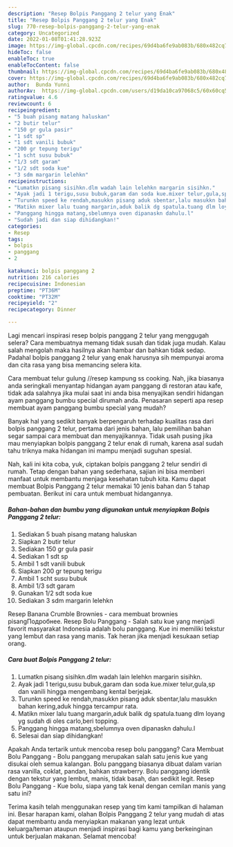 ```yaml
---
description: "Resep Bolpis Panggang 2 telur yang Enak"
title: "Resep Bolpis Panggang 2 telur yang Enak"
slug: 770-resep-bolpis-panggang-2-telur-yang-enak
category: Uncategorized
date: 2022-01-08T01:41:28.923Z
image: https://img-global.cpcdn.com/recipes/69d4ba6fe9ab083b/680x482cq70/bolpis-panggang-2-telur-foto-resep-utama.jpg
hideToc: false
enableToc: true
enableTocContent: false
thumbnail: https://img-global.cpcdn.com/recipes/69d4ba6fe9ab083b/680x482cq70/bolpis-panggang-2-telur-foto-resep-utama.jpg
cover: https://img-global.cpcdn.com/recipes/69d4ba6fe9ab083b/680x482cq70/bolpis-panggang-2-telur-foto-resep-utama.jpg
author:  Bunda Yunni
authorAv:  https://img-global.cpcdn.com/users/d19da10ca97068c5/60x60cq50/avatar.jpg
ratingvalue: 4.6
reviewcount: 6
recipeingredient:
- "5 buah pisang matang haluskan"
- "2 butir telur"
- "150 gr gula pasir"
- "1 sdt sp"
- "1 sdt vanili bubuk"
- "200 gr tepung terigu"
- "1 scht susu bubuk"
- "1/3 sdt garam"
- "1/2 sdt soda kue"
- "3 sdm margarin lelehkn"
recipeinstructions:
- "Lumatkn pisang sisihkn.dlm wadah lain lelehkn margarin sisihkn."
- "Ayak jadi 1 terigu,susu bubuk,garam dan soda kue.mixer telur,gula,sp dan vanili hingga mengembang kental berjejak."
- "Turunkn speed ke rendah,masukkn pisang aduk sbentar,lalu masukkn bahan kering,aduk hingga tercampur rata."
- "Matikn mixer lalu tuang margarin,aduk balik dg spatula.tuang dlm loyang yg sudah di oles carlo,beri topping."
- "Panggang hingga matang,sbelumnya oven dipanaskn dahulu.l"
- "Sudah jadi dan siap dihidangkan!"
categories:
- Resep
tags:
- bolpis
- panggang
- 2

katakunci: bolpis panggang 2 
nutrition: 216 calories
recipecuisine: Indonesian
preptime: "PT36M"
cooktime: "PT32M"
recipeyield: "2"
recipecategory: Dinner

---
```



Lagi mencari inspirasi resep bolpis panggang 2 telur yang menggugah selera? Cara membuatnya memang tidak susah dan tidak juga mudah. Kalau salah mengolah maka hasilnya akan hambar dan bahkan tidak sedap. Padahal bolpis panggang 2 telur yang enak harusnya sih mempunyai aroma dan cita rasa yang bisa memancing selera kita.


Cara membuat telur gulung //resep kampung ss cooking. Nah, jika biasanya anda seringkali menyantap hidangan ayam panggang di restoran atau kafe, tidak ada salahnya jika mulai saat ini anda bisa menyajikan sendiri hidangan ayam panggang bumbu special dirumah anda. Penasaran seperti apa resep membuat ayam panggang bumbu special yang mudah?

Banyak hal yang sedikit banyak berpengaruh terhadap kualitas rasa dari bolpis panggang 2 telur, pertama dari jenis bahan, lalu pemilihan bahan segar sampai cara membuat dan menyajikannya. Tidak usah pusing jika mau menyiapkan bolpis panggang 2 telur enak di rumah, karena asal sudah tahu triknya maka hidangan ini mampu menjadi suguhan spesial.


Nah, kali ini kita coba, yuk, ciptakan bolpis panggang 2 telur sendiri di rumah. Tetap dengan bahan yang sederhana, sajian ini bisa memberi manfaat untuk membantu menjaga kesehatan tubuh kita. Kamu dapat membuat Bolpis Panggang 2 telur memakai 10 jenis bahan dan 5 tahap pembuatan. Berikut ini cara untuk membuat hidangannya.

<!--inarticleads1-->

##### Bahan-bahan dan bumbu yang digunakan untuk menyiapkan Bolpis Panggang 2 telur:

1. Sediakan 5 buah pisang matang haluskan
1. Siapkan 2 butir telur
1. Sediakan 150 gr gula pasir
1. Sediakan 1 sdt sp
1. Ambil 1 sdt vanili bubuk
1. Siapkan 200 gr tepung terigu
1. Ambil 1 scht susu bubuk
1. Ambil 1/3 sdt garam
1. Gunakan 1/2 sdt soda kue
1. Sediakan 3 sdm margarin lelehkn


Resep Banana Crumble Brownies - cara membuat brownies pisangПодробнее. Resep Bolu Panggang - Salah satu kue yang menjadi favorit masyarakat Indonesia adalah bolu panggang. Kue ini memiliki tekstur yang lembut dan rasa yang manis. Tak heran jika menjadi kesukaan setiap orang. 

<!--inarticleads2-->

##### Cara buat Bolpis Panggang 2 telur:

1. Lumatkn pisang sisihkn.dlm wadah lain lelehkn margarin sisihkn.
1. Ayak jadi 1 terigu,susu bubuk,garam dan soda kue.mixer telur,gula,sp dan vanili hingga mengembang kental berjejak.
1. Turunkn speed ke rendah,masukkn pisang aduk sbentar,lalu masukkn bahan kering,aduk hingga tercampur rata.
1. Matikn mixer lalu tuang margarin,aduk balik dg spatula.tuang dlm loyang yg sudah di oles carlo,beri topping.
1. Panggang hingga matang,sbelumnya oven dipanaskn dahulu.l
1. Selesai dan siap dihidangkan!

Apakah Anda tertarik untuk mencoba resep bolu panggang? Cara Membuat Bolu Panggang - Bolu panggang merupakan salah satu jenis kue yang disukai oleh semua kalangan. Bolu panggang biasanya dibuat dalam varian rasa vanilla, coklat, pandan, bahkan strawberry. Bolu panggang identik dengan tekstur yang lembut, manis, tidak basah, dan sedikit legit. Resep Bolu Panggang - Kue bolu, siapa yang tak kenal dengan cemilan manis yang satu ini? 

Terima kasih telah menggunakan resep yang tim kami tampilkan di halaman ini. Besar harapan kami, olahan Bolpis Panggang 2 telur yang mudah di atas dapat membantu anda menyiapkan makanan yang lezat untuk keluarga/teman ataupun menjadi inspirasi bagi kamu yang berkeinginan untuk berjualan makanan. Selamat mencoba!
